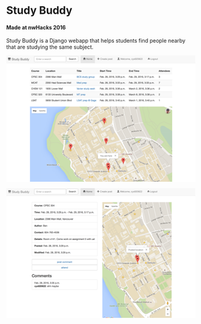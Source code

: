 # Study Buddy
#### Made at nwHacks 2016
Study Buddy is a Django webapp that helps students find people nearby that are studying the same subject.

![](https://github.com/cys920622/StudyBuddy/blob/master/images/Screen%20Shot%202016-02-28%20at%207.43.31%20AM.png)
  
  
![](https://github.com/cys920622/StudyBuddy/blob/master/images/Screen%20Shot%202016-02-28%20at%207.43.49%20AM.png)
